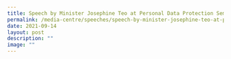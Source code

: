 ```yaml
---
title: Speech by Minister Josephine Teo at Personal Data Protection Seminar
permalink: /media-centre/speeches/speech-by-minister-josephine-teo-at-personal-data-protection-seminar/
date: 2021-09-14
layout: post
description: ""
image: ""
---
```

